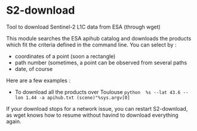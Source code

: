 # S2-download
Tool to download Sentinel-2 L1C data from ESA (through wget)

This module searches the ESA apihub catalog and downloads the products which fit the criteria defined in the command line.
You can select by :
- coordinates of a point (soon a rectangle)
- path number (sometimes, a point can be observed from several paths
- date, of course

Here are a few examples :
- To download all the products over Toulouse
`python  %s --lat 43.6 --lon 1.44 -a apihub.txt (scene)"%sys.argv[0]`

If your download stops for a network issue, you can restart S2-download, as wget knows how to resume without havind to download everything again.
